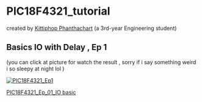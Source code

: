 # PIC18F4321_tutorial
created by [Kittiphop Phanthachart](https://bento.me/mac-kittiphop) (a 3rd-year Engineering student)


## Basics IO with Delay , Ep 1 
(you can click at picture for watch the result , sorry if i say something weird i so sleepy at night lol )

[![PIC18F4321_Ep1](https://i9.ytimg.com/vi_webp/z3ReATaS26k/mq1.webp?sqp=CMju27sG-oaymwEmCMACELQB8quKqQMa8AEB-AH-CYAC0AWKAgwIABABGGUgYihPMA8=&rs=AOn4CLA-5GnZVqZN_O2u8FH7_bsYsjTXgg)](https://youtu.be/z3ReATaS26k)

[PIC18F4321_Ep_01_IO basic ](https://github.com/XACKIES/PIC18F4321_tutorial/tree/main/PIC18F4321_Ep_01_IO%20basic.X)
